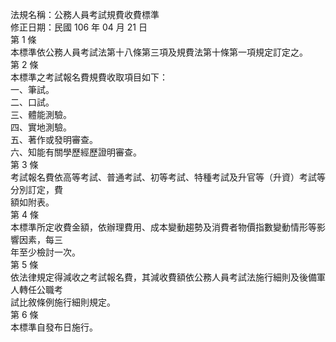 法規名稱：公務人員考試規費收費標準  
修正日期：民國 106 年 04 月 21 日  
第 1 條  
本標準依公務人員考試法第十八條第三項及規費法第十條第一項規定訂定之。  
第 2 條  
本標準之考試報名費規費收取項目如下：  
一、筆試。  
二、口試。  
三、體能測驗。  
四、實地測驗。  
五、著作或發明審查。  
六、知能有關學歷經歷證明審查。  
第 3 條  
考試報名費依高等考試、普通考試、初等考試、特種考試及升官等（升資）考試等分別訂定，費  
額如附表。  
第 4 條  
本標準所定收費金額，依辦理費用、成本變動趨勢及消費者物價指數變動情形等影響因素，每三  
年至少檢討一次。  
第 5 條  
依法律規定得減收之考試報名費，其減收費額依公務人員考試法施行細則及後備軍人轉任公職考  
試比敘條例施行細則規定。  
第 6 條  
本標準自發布日施行。  


